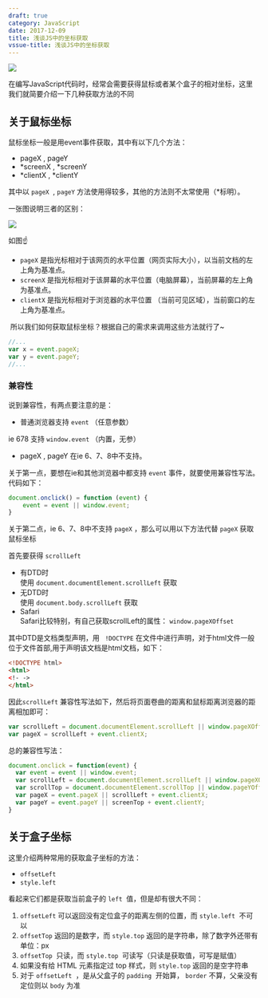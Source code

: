 ```yaml
---
draft: true
category: JavaScript
date: 2017-12-09
title: 浅谈JS中的坐标获取
vssue-title: 浅谈JS中的坐标获取
---
```


![](https://img.chlorine.site/2017-12-09/00.png)

在编写JavaScript代码时，经常会需要获得鼠标或者某个盒子的相对坐标，这里我们就简要介绍一下几种获取方法的不同

<!-- more -->

## 关于鼠标坐标

鼠标坐标一般是用event事件获取，其中有以下几个方法：

- pageX , pageY
- *screenX , *screenY
- *clientX , *clientY

其中以 `pageX`  , `pageY` 方法使用得较多，其他的方法则不太常使用（*标明）。

一张图说明三者的区别：

![](https://img.chlorine.site/2017-12-09/01.png)

如图☝

- `pageX` 是指光标相对于该网页的水平位置（网页实际大小），以当前文档的左上角为基准点。
- `screenX` 是指光标相对于该屏幕的水平位置（电脑屏幕），当前屏幕的左上角为基准点。
- `clientX` 是指光标相对于浏览器的水平位置 （当前可见区域），当前窗口的左上角为基准点。

 所以我们如何获取鼠标坐标？根据自己的需求来调用这些方法就行了~

```javascript
//...
var x = event.pageX;
var y = event.pageY;
//...
```

### 兼容性

说到兼容性，有两点要注意的是：

- 普通浏览器支持 `event` （任意参数）

ie 678 支持 `window.event` （内置，无参）

- pageX , pageY 在ie 6、7、8中不支持。

关于第一点，要想在ie和其他浏览器中都支持 `event` 事件，就要使用兼容性写法。代码如下：
          

```javascript
document.onclick() = function (event) {
    event = event || window.event;
}
```

关于第二点，ie 6、7、8中不支持 `pageX` ，那么可以用以下方法代替 `pageX` 获取鼠标坐标

首先要获得 `scrollLeft`

- 有DTD时<br />使用 `document.documentElement.scrollLeft` 获取
- 无DTD时<br />使用 `document.body.scrollLeft` 获取
- Safari <br />Safari比较特别，有自己获取scrollLeft的属性： `window.pageXOffset` 

其中DTD是文档类型声明，用 ` !DOCTYPE` 在文件中进行声明，对于html文件一般位于文件首部,用于声明该文档是html文档，如下：

```html
<!DOCTYPE html>
<html>
<!- ->
</html>
```

因此`scrollLeft` 兼容性写法如下，然后将页面卷曲的距离和鼠标距离浏览器的距离相加即可：

```javascript
var scrollLeft = document.documentElement.scrollLeft || window.pageXOffset || document.body.scrollLeft;
var pageX = scrollLeft + event.clientX;
```

总的兼容性写法：
          

```javascript
document.onclick = function(event) {
  var event = event || window.event;
  var scrollLeft = document.documentElement.scrollLeft || window.pageXOffset || document.body.scrollLeft;
  var scrollTop = document.documentElement.scrollTop || window.pageYOffset || document.body.scrollTop;
  var pageX = event.pageX || scrollLeft + event.clientX;
  var pageY = event.pageY || screenTop + event.clientY;
}
```

## 关于盒子坐标

这里介绍两种常用的获取盒子坐标的方法：

- `offsetLeft` 
- `style.left` 

看起来它们都是获取当前盒子的 `left`  值，但是却有很大不同：

1. `offsetLeft` 可以返回没有定位盒子的距离左侧的位置，而 `style.left`  不可以
2. `offsetTop` 返回的是数字，而 `style.top` 返回的是字符串，除了数字外还带有单位：px
3. `offsetTop`  只读，而 `style.top`  可读写（只读是获取值，可写是赋值）
4. 如果没有给 HTML 元素指定过 top 样式，则 `style.top` 返回的是空字符串
5. 对于 `offsetLeft`  ，是从父盒子的 `padding`  开始算， `border` 不算，父亲没有定位则以 `body` 为准
